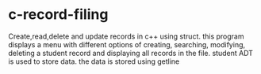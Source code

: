 # c-record-filing
Create,read,delete and update records in c++ using struct.
this program displays a menu with different options of creating, searching, modifying, deleting a student record and displaying all records in the file.
student ADT is used to store data.
the data is stored using getline
